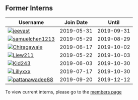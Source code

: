 ## Former Interns

|**Username**|**Join Date**|**Until**|
|------------|-------------|----|
|[![](https://avatars1.githubusercontent.com/u/33208073?s=25)](http://github.com/jeevast)[jeevast](profiles/jeevast.md)|2019-05-31|2019-09-31|
|[![](http://github.com/samuelchen1213.png?size=25)](http://github.com/samuelchen1213)[samuelchen1213](profiles/samuelchen1213.md)|2019-05-29|2019-08-29|
|![](https://avatars1.githubusercontent.com/u/33208073?s=25)[Chiragawale](profiles/chiragawale.md)|2019-06-17|2019-10-02|
|[![](http://github.com/Liew211.png?size=25)](http://github.com/Liew211)[Liew211](profiles/Liew211.md)|2019-05-22|2019-10-03|
|[![](https://avatars1.githubusercontent.com/u/33208073?s=25)](http://github.com/Kid243)[Kid243](profiles/Kid243.md)|2019-06-03|2019-10-30|
|[![](http://github.com/Lillyxxx.png?size=25)](http://github.com/Lillyxxx)[Lillyxxx](profiles/lillyxxx.md)|2019-07-17|2019-10-30|
|[![](http://github.com/pattanawadee88.png?size=25)](http://github.com/pattanawadee88)[pattanawadee88](profiles/pattanawadee88.md)|2019-09-20|2019-12-12|

To view current interns, please go to the [members page](team.md)
